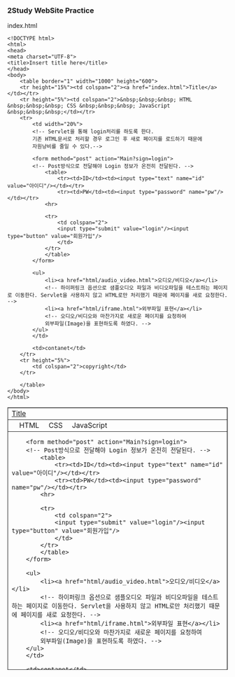 ### 2Study WebSite Practice



index.html

```
<!DOCTYPE html>
<html>
<head>
<meta charset="UTF-8">
<title>Insert title here</title>
</head>
<body>
	<table border="1" width="1000" height="600">
	<tr height="15%"><td colspan="2"><a href="index.html">Title</a></td></tr>
	<tr height="5%"><td colspan="2">&nbsp;&nbsp;&nbsp; HTML &nbsp;&nbsp;&nbsp; CSS &nbsp;&nbsp;&nbsp; JavaScript &nbsp;&nbsp;&nbsp;</td></tr>
	<tr>
		<td width="20%">
		<!-- Servlet을 통해 login처리를 하도록 한다.
        기존 HTML문서로 처리할 경우 로그인 후 새로 페이지를 로드하기 때문에
        자원낭비를 줄일 수 있다.-->
        
		<form method="post" action="Main?sign=login">
		<!-- Post방식으로 전달해야 Login 정보가 온전히 전달된다. -->
			<table>
				<tr><td>ID</td><td><input type="text" name="id" value="아이디"/></td></tr>
				<tr><td>PW</td><td><input type="password" name="pw"/></td></tr>
			<hr>
			
			<tr>
				<td colspan="2">
				<input type="submit" value="login"/><input type="button" value="회원가입"/>
				</td>
			</tr>
			</table>
		</form>
		
		<ul>
			<li><a href="html/audio_video.html">오디오/비디오</a></li>
			<!-- 하이퍼링크 옵션으로 샘플오디오 파일과 비디오파일을 테스트하는 페이지로 이동한다. Servlet을 사용하지 않고 HTML로만 처리했기 때문에 페이지를 새로 요청한다. -->
			<li><a href="html/iframe.html">외부파일 표현</a></li>
			<!-- 오디오/비디오와 마찬가지로 새로운 페이지를 요청하여
			외부파일(Image)을 표현하도록 하였다. -->
		</ul>
		</td>
		
		<td>contanet</td>
	</tr>
	<tr height="5%">
		<td colspan="2">copyright</td>
	</tr>
	
	</table>
</body>
</html>
```

<!DOCTYPE html>
<html>
<head>
<meta charset="UTF-8">
<title>Insert title here</title>
</head>
<body>
	<table border="1" width="1000" height="600">
	<tr height="15%"><td colspan="2"><a href="index.html">Title</a></td></tr>
	<tr height="5%"><td colspan="2">&nbsp;&nbsp;&nbsp; HTML &nbsp;&nbsp;&nbsp; CSS &nbsp;&nbsp;&nbsp; JavaScript &nbsp;&nbsp;&nbsp;</td></tr>
	<tr>
		<td width="20%">
		<!-- Servlet을 통해 login처리를 하도록 한다.
        기존 HTML문서로 처리할 경우 로그인 후 새로 페이지를 로드하기 때문에
        자원낭비를 줄일 수 있다.-->

		<form method="post" action="Main?sign=login">
		<!-- Post방식으로 전달해야 Login 정보가 온전히 전달된다. -->
			<table>
				<tr><td>ID</td><td><input type="text" name="id" value="아이디"/></td></tr>
				<tr><td>PW</td><td><input type="password" name="pw"/></td></tr>
			<hr>
			
			<tr>
				<td colspan="2">
				<input type="submit" value="login"/><input type="button" value="회원가입"/>
				</td>
			</tr>
			</table>
		</form>
		
		<ul>
			<li><a href="html/audio_video.html">오디오/비디오</a></li>
			<!-- 하이퍼링크 옵션으로 샘플오디오 파일과 비디오파일을 테스트하는 페이지로 이동한다. Servlet을 사용하지 않고 HTML로만 처리했기 때문에 페이지를 새로 요청한다. -->
			<li><a href="html/iframe.html">외부파일 표현</a></li>
			<!-- 오디오/비디오와 마찬가지로 새로운 페이지를 요청하여
			외부파일(Image)을 표현하도록 하였다. -->
		</ul>
		</td>
		
		<td>contanet</td>
	</tr>
	<tr height="5%">
		<td colspan="2">copyright</td>
	</tr>
	
	</table>
</body>
</html>



